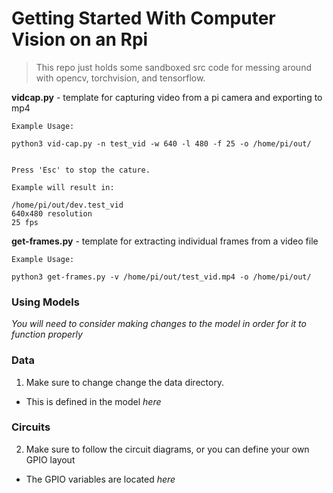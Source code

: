 # Getting Started With Computer Vision on an Rpi
> This repo just holds some sandboxed src code for messing around with opencv, torchvision, and tensorflow. 

**vidcap.py** - template for capturing video from a pi camera and exporting to mp4

```
Example Usage: 

python3 vid-cap.py -n test_vid -w 640 -l 480 -f 25 -o /home/pi/out/


Press 'Esc' to stop the cature.

Example will result in: 

/home/pi/out/dev.test_vid
640x480 resolution
25 fps
```

**get-frames.py** - template for extracting individual frames from a video file

```
Example Usage:

python3 get-frames.py -v /home/pi/out/test_vid.mp4 -o /home/pi/out/
```


### Using Models
*You will need to consider making changes to the model in order for it to function properly*

### Data
1. Make sure to change change the data directory.
 - This is defined in the model *here*

### Circuits
2. Make sure to follow the circuit diagrams, or
   you can define your own GPIO layout
 - The GPIO variables are located *here*

